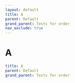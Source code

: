 ```yaml
---
layout: default
title: A
parent: Default
grand_parent: Tests for order
nav_exclude: true
---
```


# A

```yaml
title: A
parent: Default
grand_parent: Tests for order
```
